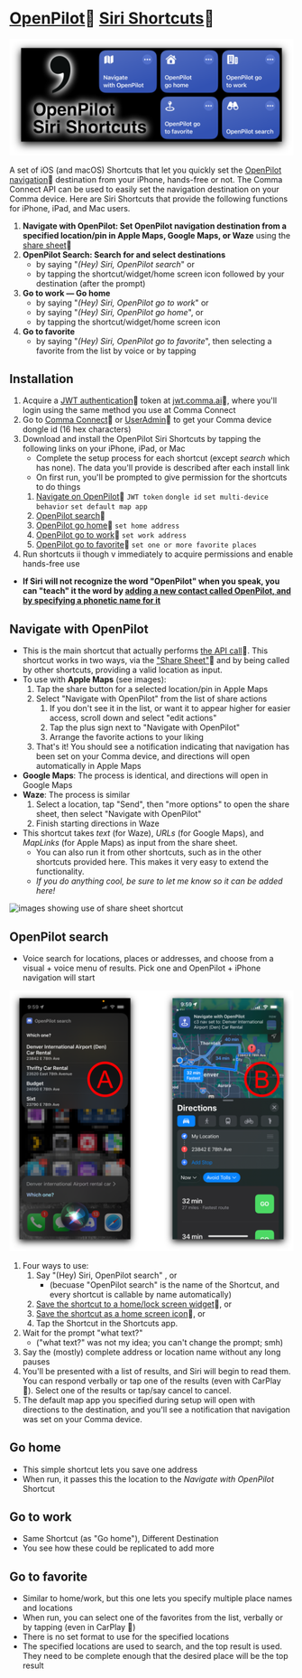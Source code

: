 # [OpenPilot](https://www.comma.ai)🔗 [Siri Shortcuts](https://support.apple.com/en-gb/guide/shortcuts/welcome/ios)🔗

![banner](img/banner.png)

A set of iOS (and macOS) Shortcuts that let you quickly set the [OpenPilot navigation](https://blog.comma.ai/094release/#navigate-on-openpilot)🔗 destination from your iPhone, hands-free or not.  The Comma Connect API can be used to easily set the navigation destination on your Comma device. Here are Siri Shortcuts that provide the following functions for iPhone, iPad, and Mac users.

1. **Navigate with OpenPilot: Set OpenPilot navigation destination from a specified location/pin in Apple Maps, Google Maps, or Waze** using the [share sheet](https://www.idownloadblog.com/2020/04/21/customize-share-sheet-iphone-ipad/)🔗
2. **OpenPilot Search: Search for and select destinations**
   * by saying "*(Hey) Siri, OpenPilot search*" or
   * by tapping the shortcut/widget/home screen icon followed by your destination (after the prompt)
3. **Go to work — Go home**
   * by saying "*(Hey) Siri, OpenPilot go to work*" or
   * by saying "*(Hey) Siri, OpenPilot go home*", or
   * by tapping the shortcut/widget/home screen icon
4. **Go to favorite**
   * by saying "*(Hey) Siri, OpenPilot go to favorite*", then selecting a favorite from the list by voice or by tapping

## Installation

1. Acquire a [JWT authentication](https://api.comma.ai/#authentication)🔗 token at [jwt.comma.ai](https://jwt.comma.ai)🔗, where you'll login using the same method you use at Comma Connect
2. Go to [Comma Connect](https://connect.comma.ai)🔗 or [UserAdmin](https://useradmin.comma.ai)🔗 to get your Comma device dongle id (16 hex characters)
3. Download and install the OpenPilot Siri Shortcuts by tapping the following links on your iPhone, iPad, or Mac
   * Complete the setup process for each shortcut (except *search* which has none). The data you'll provide is described after each install link
   * On first run, you'll be prompted to give permission for the shortcuts to do things
   1. [Navigate on OpenPilot](https://www.icloud.com/shortcuts/b04fff94ddbb4821b73e856df6ac0f2e)🔗 `JWT token` `dongle id` `set multi-device behavior` `set default map app`
   2. [OpenPilot search](https://www.icloud.com/shortcuts/5a40906f54854190aaa1d710058096c9)🔗
   3. [OpenPilot go home](https://www.icloud.com/shortcuts/707d822051884754b80859da8da4b0dc)🔗 `set home address`
   4. [OpenPilot go to work](https://www.icloud.com/shortcuts/547d4297c8c54fcab03a47bf3d91386a)🔗 `set work address`
   5. [OpenPilot go to favorite](https://www.icloud.com/shortcuts/f6dd012dbb31405fbf5815f3891d5bbd)🔗 `set one or more favorite places`
4. Run shortcuts ii though v immediately to acquire permissions and enable hands-free use
* **If Siri will not recognize the word "OpenPilot" when you speak, you can "teach" it the word by [adding a new contact called OpenPilot, and by specifying a phonetic name for it](https://www.tapsmart.com/tips-and-tricks/youre-saying-wrong-teach-siri-new-words-pronunciations/)**

## Navigate with OpenPilot

* This is the main shortcut that actually performs [the API call](https://api.comma.ai/#set-destination)🔗. This shortcut works in two ways, via the ["Share Sheet"](https://www.idownloadblog.com/2020/04/21/customize-share-sheet-iphone-ipad/)🔗 and by being called by other shortcuts, providing a valid location as input.
* To use with **Apple Maps** (see images):
  1. Tap the share button for a selected location/pin in Apple Maps
  2. Select "Navigate with OpenPilot" from the list of share actions
     1. If you don't see it in the list, or want it to appear higher for easier access, scroll down and select "edit actions"
     2. Tap the plus sign next to "Navigate with OpenPilot"
     3. Arrange the favorite actions to your liking
  3. That's it! You should see a notification indicating that navigation has been set on your Comma device, and directions will open automatically in Apple Maps
* **Google Maps**: The process is identical, and directions will open in Google Maps
* **Waze**: The process is similar
  1. Select a location, tap "Send", then "more options" to open the share sheet, then select "Navigate with OpenPilot"
  2. Finish starting directions in Waze
* This shortcut takes *text* (for Waze), *URLs* (for Google Maps), and *MapLinks* (for Apple Maps) as input from the share sheet.
  * You can also run it from other shortcuts, such as in the other shortcuts provided here. This makes it very easy to extend the functionality.
  * *If you do anything cool, be sure to let me know so it can be added here!*

![images showing use of share sheet shortcut](img/NavigateOnOpenPilot.png)

## OpenPilot search

* Voice search for locations, places or addresses, and choose from a visual + voice menu of results. Pick one and OpenPilot + iPhone navigation will start

![OpenPilot search](img/OpenPilotSearch.png)

1. Four ways to use:
   1. Say "(Hey) Siri, OpenPilot search" , or
      * (becuase "OpenPilot search" is the name of the Shortcut, and every shortcut is callable by name automatically)
   2. [Save the shortcut to a home/lock screen widget](https://support.apple.com/guide/shortcuts/run-shortcuts-from-the-home-screen-widget-apd029b36d05/ios)🔗, or
   3. [Save the shortcut as a home screen icon](https://support.apple.com/guide/shortcuts/add-a-shortcut-to-the-home-screen-apd735880972/ios#:~:text=In%20the%20Shortcuts%20app%20on,Tap%20Add%20to%20Home%20Screen.)🔗, or
   4. Tap the Shortcut in the Shortcuts app.
2. Wait for the prompt "what text?"
   * ("what text?" was not my idea; you can't change the prompt; smh)
3. Say the (mostly) complete address or location name without any long pauses
4. You'll be presented with a list of results, and Siri will begin to read them. You can respond verbally or tap one of the results (even with CarPlay 🚗). Select one of the results or tap/say cancel to cancel.
5. The default map app you specified during setup will open with directions to the destination, and you'll see a notification that navigation was set on your Comma device.

## Go home

* This simple shortcut lets you save one address
* When run, it passes this the location to the *Navigate with OpenPilot* Shortcut

## Go to work

* Same Shortcut (as "Go home"), Different Destination
* You see how these could be replicated to add more

## Go to favorite

* Similar to home/work, but this one lets you specify multiple place names and locations
* When run, you can select one of the favorites from the list, verbally or by tapping (even in CarPlay 🚗)
* There is no set format to use for the specified locations
* The specified locations are used to search, and the top result is used. They need to be complete enough that the desired place will be the top result
